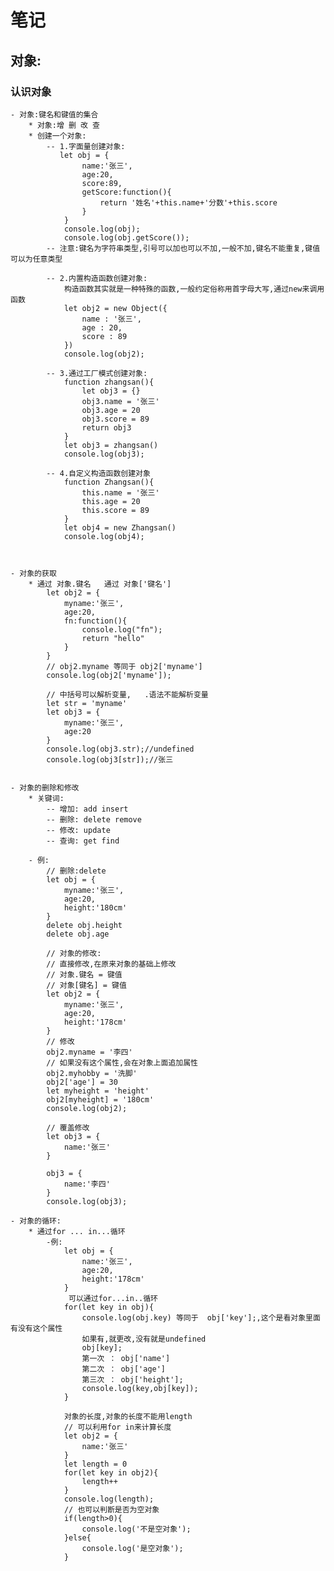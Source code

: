 # 笔记
## 对象:
### 认识对象
    - 对象:键名和键值的集合
        * 对象:增 删 改 查
        * 创建一个对象:
            -- 1.字面量创建对象:
               let obj = {
                    name:'张三',
                    age:20,
                    score:89,
                    getScore:function(){
                        return '姓名'+this.name+'分数'+this.score
                    }
                }
                console.log(obj);
                console.log(obj.getScore());
            -- 注意:键名为字符串类型,引号可以加也可以不加,一般不加,键名不能重复,键值可以为任意类型

            -- 2.内置构造函数创建对象:
                构造函数其实就是一种特殊的函数,一般约定俗称用首字母大写,通过new来调用函数
                let obj2 = new Object({
                    name : '张三',
                    age : 20,
                    score : 89
                })
                console.log(obj2);

            -- 3.通过工厂模式创建对象:
                function zhangsan(){
                    let obj3 = {}
                    obj3.name = '张三'
                    obj3.age = 20
                    obj3.score = 89
                    return obj3
                }
                let obj3 = zhangsan()
                console.log(obj3);

            -- 4.自定义构造函数创建对象
                function Zhangsan(){
                    this.name = '张三'
                    this.age = 20
                    this.score = 89
                }
                let obj4 = new Zhangsan()
                console.log(obj4);
    


    - 对象的获取
        * 通过 对象.键名   通过 对象['键名']  
            let obj2 = {
                myname:'张三',
                age:20,
                fn:function(){
                    console.log("fn");
                    return "hello"
                }
            }
            // obj2.myname 等同于 obj2['myname']
            console.log(obj2['myname']);

            // 中括号可以解析变量,   .语法不能解析变量
            let str = 'myname'
            let obj3 = {
                myname:'张三',
                age:20
            }
            console.log(obj3.str);//undefined
            console.log(obj3[str]);//张三
    

    - 对象的删除和修改
        * 关键词:  
            -- 增加: add insert
            -- 删除: delete remove
            -- 修改: update
            -- 查询: get find

        - 例:
            // 删除:delete
            let obj = {
                myname:'张三',
                age:20,
                height:'180cm'
            }
            delete obj.height
            delete obj.age

            // 对象的修改:
            // 直接修改,在原来对象的基础上修改
            // 对象.键名 = 键值
            // 对象[键名] = 键值
            let obj2 = {
                myname:'张三',
                age:20,
                height:'178cm'
            }
            // 修改
            obj2.myname = '李四'
            // 如果没有这个属性,会在对象上面追加属性
            obj2.myhobby = '洗脚'
            obj2['age'] = 30
            let myheight = 'height'
            obj2[myheight] = '180cm'
            console.log(obj2);

            // 覆盖修改
            let obj3 = {
                name:'张三'
            }

            obj3 = {
                name:'李四'
            }
            console.log(obj3);

    - 对象的循环:
        * 通过for ... in...循环
            -例:
                let obj = {
                    name:'张三',
                    age:20,
                    height:'178cm'
                }
                 可以通过for...in..循环
                for(let key in obj){
                    console.log(obj.key) 等同于  obj['key'];,这个是看对象里面有没有这个属性
                    如果有,就更改,没有就是undefined
                    obj[key];
                    第一次 ： obj['name']
                    第二次 ： obj['age']
                    第三次 ： obj['height'];
                    console.log(key,obj[key]);
                }

                对象的长度,对象的长度不能用length
                // 可以利用for in来计算长度
                let obj2 = {
                    name:'张三'
                }
                let length = 0
                for(let key in obj2){
                    length++
                }
                console.log(length);
                // 也可以判断是否为空对象
                if(length>0){
                    console.log('不是空对象');
                }else{
                    console.log('是空对象');
                }